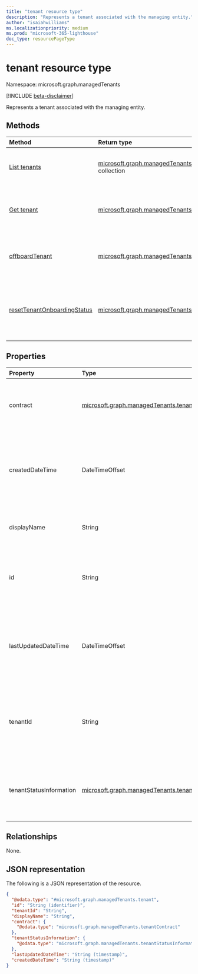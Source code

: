 ```yaml
---
title: "tenant resource type"
description: "Represents a tenant associated with the managing entity."
author: "isaiahwilliams"
ms.localizationpriority: medium
ms.prod: "microsoft-365-lighthouse"
doc_type: resourcePageType
---
```


# tenant resource type

Namespace: microsoft.graph.managedTenants

[!INCLUDE [beta-disclaimer](../../includes/beta-disclaimer.md)]

Represents a tenant associated with the managing entity.

## Methods
|Method|Return type|Description|
|:---|:---|:---|
|[List tenants](../api/managedtenants-managedtenant-list-tenants.md)|[microsoft.graph.managedTenants.tenant](../resources/managedtenants-tenant.md) collection|Get a list of the [tenant](../resources/managedtenants-tenant.md) objects and their properties.|
|[Get tenant](../api/managedtenants-tenant-get.md)|[microsoft.graph.managedTenants.tenant](../resources/managedtenants-tenant.md)|Read the properties and relationships of a [tenant](../resources/managedtenants-tenant.md) object.|
|[offboardTenant](../api/managedtenants-tenant-offboardtenant.md)|[microsoft.graph.managedTenants.tenant](../resources/managedtenants-tenant.md)|Off boards a tenant from the multi-tenant management platform.|
|[resetTenantOnboardingStatus](../api/managedtenants-tenant-resettenantonboardingstatus.md)|[microsoft.graph.managedTenants.tenant](../resources/managedtenants-tenant.md)|Resets the tenant onboarding status with the multi-tenant management platform.|

## Properties
|Property|Type|Description|
|:---|:---|:---|
|contract|[microsoft.graph.managedTenants.tenantContract](../resources/managedtenants-tenantcontract.md)|The relationship details for the tenant with the managing entity.|
|createdDateTime|DateTimeOffset|The date and time the tenant was created in the multi-tenant management platform. Optional. Read-only.|
|displayName|String|The display name for the tenant. Required. Read-only.|
|id|String|The Azure Active Directory tenant identifier for the tenant. Required. Read-only.|
|lastUpdatedDateTime|DateTimeOffset|The date and time the tenant was last updated within the multi-tenant management platform. Optional. Read-only.|
|tenantId|String|The Azure Active Directory tenant identifier for the [managed tenant](../resources/managedtenants-tenant.md). Optional. Read-only.|
|tenantStatusInformation|[microsoft.graph.managedTenants.tenantStatusInformation](../resources/managedtenants-tenantstatusinformation.md)|The onboarding status information for the tenant. Optional. Read-only.|

## Relationships
None.

## JSON representation
The following is a JSON representation of the resource.
<!-- {
  "blockType": "resource",
  "keyProperty": "id",
  "@odata.type": "microsoft.graph.managedTenants.tenant",
  "baseType": "microsoft.graph.entity",
  "openType": false
}
-->
``` json
{
  "@odata.type": "#microsoft.graph.managedTenants.tenant",
  "id": "String (identifier)",
  "tenantId": "String",
  "displayName": "String",
  "contract": {
    "@odata.type": "microsoft.graph.managedTenants.tenantContract"
  },
  "tenantStatusInformation": {
    "@odata.type": "microsoft.graph.managedTenants.tenantStatusInformation"
  },
  "lastUpdatedDateTime": "String (timestamp)",
  "createdDateTime": "String (timestamp)"
}
```
